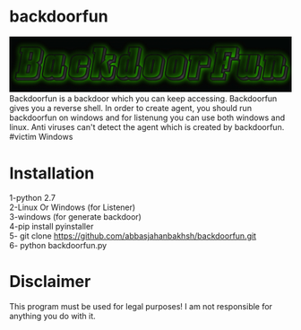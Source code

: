 # backdoorfun
![alt text](https://github.com/abbasjahanbakhsh/backdoorfun/blob/master/coollogo_com-302361167.gif)
Backdoorfun is a backdoor which you can keep accessing. Backdoorfun gives you a reverse shell. In order to create agent,  you should run backdoorfun on windows and for listenung you can use both windows and linux. Anti viruses can't detect the agent which is created by backdoorfun.
#victim
Windows
# Installation
1-python 2.7<br>
2-Linux Or Windows (for Listener)<br>
3-windows (for generate backdoor)<br>
4-pip install pyinstaller<br>
5- git clone https://github.com/abbasjahanbakhsh/backdoorfun.git <br>
6- python backdoorfun.py
# Disclaimer
This program must be used for legal purposes! I am not responsible for anything you do with it.
